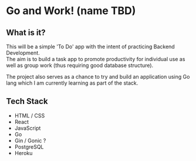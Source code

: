 # Go and Work! (name TBD)

## What is it?

This will be a simple 'To Do' app with the intent of practicing Backend Development. \
The aim is to build a task app to promote productivity for individual use as well as group work (thus requiring good database structure).

The project also serves as a chance to try and build an application using Go lang which I am currently learning as part of the stack.

## Tech Stack

- HTML / CSS
- React
- JavaScript
- Go
- Gin / Gonic ?
- PostgreSQL
- Heroku


